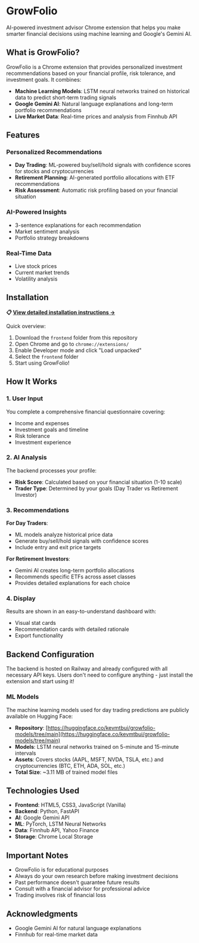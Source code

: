 # GrowFolio

AI-powered investment advisor Chrome extension that helps you make smarter financial decisions using machine learning and Google's Gemini AI.

## What is GrowFolio?

GrowFolio is a Chrome extension that provides personalized investment recommendations based on your financial profile, risk tolerance, and investment goals. It combines:

- **Machine Learning Models**: LSTM neural networks trained on historical data to predict short-term trading signals
- **Google Gemini AI**: Natural language explanations and long-term portfolio recommendations
- **Live Market Data**: Real-time prices and analysis from Finnhub API

## Features

### Personalized Recommendations
- **Day Trading**: ML-powered buy/sell/hold signals with confidence scores for stocks and cryptocurrencies
- **Retirement Planning**: AI-generated portfolio allocations with ETF recommendations
- **Risk Assessment**: Automatic risk profiling based on your financial situation

### AI-Powered Insights
- 3-sentence explanations for each recommendation
- Market sentiment analysis
- Portfolio strategy breakdowns

### Real-Time Data
- Live stock prices
- Current market trends
- Volatility analysis

## Installation

**📋 [View detailed installation instructions →](INSTALLATION.md)**

Quick overview:
1. Download the `frontend` folder from this repository
2. Open Chrome and go to `chrome://extensions/`
3. Enable Developer mode and click "Load unpacked"
4. Select the `frontend` folder
5. Start using GrowFolio!


## How It Works

### 1. User Input
You complete a comprehensive financial questionnaire covering:
- Income and expenses
- Investment goals and timeline
- Risk tolerance
- Investment experience

### 2. AI Analysis
The backend processes your profile:
- **Risk Score**: Calculated based on your financial situation (1-10 scale)
- **Trader Type**: Determined by your goals (Day Trader vs Retirement Investor)

### 3. Recommendations

**For Day Traders**:
- ML models analyze historical price data
- Generate buy/sell/hold signals with confidence scores
- Include entry and exit price targets

**For Retirement Investors**:
- Gemini AI creates long-term portfolio allocations
- Recommends specific ETFs across asset classes
- Provides detailed explanations for each choice

### 4. Display
Results are shown in an easy-to-understand dashboard with:
- Visual stat cards
- Recommendation cards with detailed rationale
- Export functionality

## Backend Configuration

The backend is hosted on Railway and already configured with all necessary API keys. Users don't need to configure anything - just install the extension and start using it!

### ML Models

The machine learning models used for day trading predictions are publicly available on Hugging Face:
- **Repository**: [https://huggingface.co/kevmtbui/growfolio-models/tree/main](https://huggingface.co/kevmtbui/growfolio-models/tree/main)
- **Models**: LSTM neural networks trained on 5-minute and 15-minute intervals
- **Assets**: Covers stocks (AAPL, MSFT, NVDA, TSLA, etc.) and cryptocurrencies (BTC, ETH, ADA, SOL, etc.)
- **Total Size**: ~3.11 MB of trained model files


## Technologies Used

- **Frontend**: HTML5, CSS3, JavaScript (Vanilla)
- **Backend**: Python, FastAPI
- **AI**: Google Gemini API
- **ML**: PyTorch, LSTM Neural Networks
- **Data**: Finnhub API, Yahoo Finance
- **Storage**: Chrome Local Storage

## Important Notes

- GrowFolio is for educational purposes
- Always do your own research before making investment decisions
- Past performance doesn't guarantee future results
- Consult with a financial advisor for professional advice
- Trading involves risk of financial loss


## Acknowledgments

- Google Gemini AI for natural language explanations
- Finnhub for real-time market data
